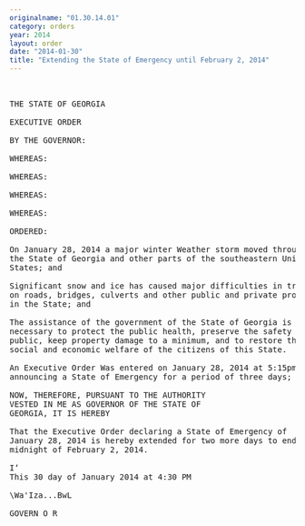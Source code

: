 ```yaml
---
originalname: "01.30.14.01"
category: orders
year: 2014
layout: order
date: "2014-01-30"
title: "Extending the State of Emergency until February 2, 2014"
---
```

<pre>
 

THE STATE OF GEORGIA

EXECUTIVE ORDER

BY THE GOVERNOR:

WHEREAS:

WHEREAS:

WHEREAS:

WHEREAS:

ORDERED:

On January 28, 2014 a major winter Weather storm moved through
the State of Georgia and other parts of the southeastern United
States; and

Significant snow and ice has caused major difficulties in traveling
on roads, bridges, culverts and other public and private properties
in the State; and

The assistance of the government of the State of Georgia is
necessary to protect the public health, preserve the safety of the
public, keep property damage to a minimum, and to restore the
social and economic welfare of the citizens of this State.

An Executive Order Was entered on January 28, 2014 at 5:15pm
announcing a State of Emergency for a period of three days; and

NOW, THEREFORE, PURSUANT TO THE AUTHORITY
VESTED IN ME AS GOVERNOR OF THE STATE OF
GEORGIA, IT IS HEREBY

That the Executive Order declaring a State of Emergency of
January 28, 2014 is hereby extended for two more days to end on
midnight of February 2, 2014.

I‘
This 30 day of January 2014 at 4:30 PM

\Wa'Iza...BwL

GOVERN O R

</pre>
